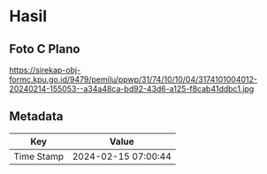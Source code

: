 # Hasil

## Foto C Plano

https://sirekap-obj-formc.kpu.go.id/9479/pemilu/ppwp/31/74/10/10/04/3174101004012-20240214-155053--a34a48ca-bd92-43d6-a125-f8cab41ddbc1.jpg


## Metadata

| Key        | Value               |
| ---------- | ------------------- |
| Time Stamp | 2024-02-15 07:00:44 |



